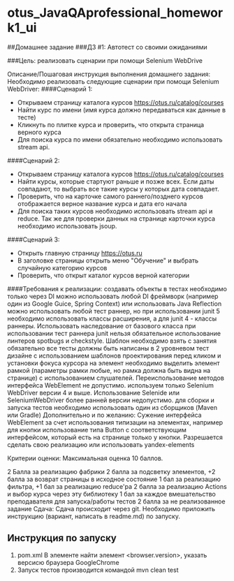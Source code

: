 # otus_JavaQAprofessional_homework1_ui

##Домашнее задание
###ДЗ #1: Автотест со своими ожиданиями

###Цель: реализовать сценарии при помощи Selenium WebDrive


Описание/Пошаговая инструкция выполнения домашнего задания:
Необходимо реализовать следующие сценарии при помощи Selenium WebDriver:
####Сценарий 1:

- Открываем страницу каталога курсов https://otus.ru/catalog/courses
- Найти курс по имени (имя курса должно передаваться как данные в тесте)
- Кликнуть по плитке курса и проверить, что открыта страница верного курса
- Для поиска курса по имени обязательно необходимо использовать stream api.

####Сценарий 2:
- Открываем страницу каталога курсов https://otus.ru/catalog/courses
- Найти курсы, которые стартуют раньше и позже всех. Если даты совпадают, то выбрать все такие курсы у которых дата совпадает.
- Проверить, что на карточке самого раннего/позднего курсов отображается верное название курса и дата его начала
- Для поиска таких курсов необходимо использовать stream api и reduce. Так же для проверки данных на странице карточки курса необходимо использовать jsoup.


####Сценарий 3:
- Открыть главную страницу https://otus.ru
- В заголовке страницы открыть меню "Обучение" и выбрать случайную категорию курсов
- Проверить, что открыт каталог курсов верной категории


####Требования к реализации:
создавать объекты в тестах необходимо только через DI
можно использовать любой DI фреймворк (например один из Google Guice, Spring Context) или использовать Java Reflection
можно использовать любой тест раннер, но при использовании junit 5 необходимо использовать классы расширения, а для junit 4 - классы раннеры. Использовать наследование от базового класса при использовании тест раннера junit нельзя
обязательное использование линтеров spotbugs и checkstyle. Шаблон необходимо взять с занятия
обязательно все тесты должны быть написаны в 2 уровневом тест дизайне с использованием шаблонов проектирования
перед кликом и установки фокуса курсора на элемент необходимо выделить элемент рамкой (параметры рамки любые, но рамка должна быть видна на странице) с использованием слушателей. Переиспользование методов интерфейса WebElement не допустимо.
используем только Selenium WebDriver версии 4 и выше. Использование Selenide или SeleniumWebDriver более ранней версии недопустимо.
для сборки и запуска тестов необходимо использовать один из сборщиков (Maven или Gradle)
Дополнительно и по желанию:
Сужение интерфейса WebElement за счет использования типизации на элементах, например для кнопки использование типа Button с соответствующим интерфейсом, который есть на странице только у кнопки. Разрешается сделать свою реализацию или использовать yandex-elements

Критерии оценки:
Максимальная оценка 10 баллов.

2 Балла за реализацию фабрики
2 балла за подсветку элементов, +2 балла за возврат страницы в исходное состояние
1 бал за реализацию фильтра, +1 бал за реализацию reduce'ра
2 балла за реализацию Actions и выбор курса через эту библиотеку
1 бал за каждое вмешательство преподавателя для запуска/работы тестов
2 балла за не реализованное задание
Сдача:
Сдача происходит через git.
Необходимо приложить инструкцию (вариант, написать в readme.md) по запуску.


## Инструкция по запуску
1. pom.xml В элементе <properties> найти элемент <browser.version>, указать версисю браузера GoogleChrome
2. Запуск тестов производится командой mvn clean test    